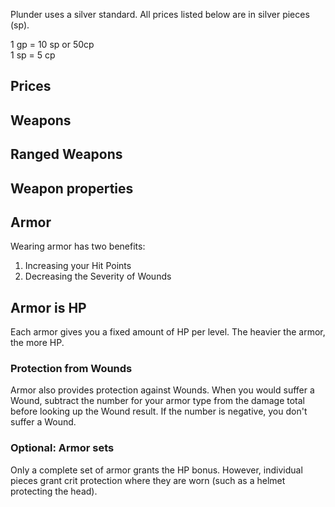 Plunder uses a silver standard. All prices listed below are in silver pieces (sp).



1 gp = 10 sp or 50cp\
1 sp = 5 cp

<!--raw-typst 
#import "@preview/tablem:0.1.0": tablem
#let fill = (_, y) => if calc.odd(y) { rgb("EAF2F5") }
#let equipmentTable = tablem.with(
  render: (columns: auto, ..args) => {
    table(
      columns: (auto, auto, 1fr),
      fill: fill,
      ..args,
    )
  }
)

#let meleeTable = tablem.with(
  render: (columns: auto, ..args) => {
    table(
      columns: (1fr, 1fr, 1fr, 1fr),
      fill: fill,
      ..args,
    )
  }
)

#let rangedTable = tablem.with(
  render: (columns: auto, ..args) => {
    table(
      columns: (1fr, 1fr, 1fr, 1fr, 1fr),
      fill: fill,
      ..args,
    )
  }
)

#let propertiesTable = tablem.with(
  render: (columns: auto, ..args) => {
    table(
      columns: (auto, 1fr),
      fill: fill,
      ..args,
    )
  }
)

-->

## Prices
<!--raw-typst
#equipmentTable[
| *Name* | *Cost* | *Description* |
| ---- | ---- | ---- |
| 10 foot pole | 1 |  |
| Small sack | 1 |  |
| Waterskin | 1 |  |
| Torches | 1 | Bundle of three |
| Bottle of wine | 1 |  |
| 50 feet of rope | 1 |  |
| Sling | 1 |  |
| Quarterstaff | 2 |  |
| Iron spikes (12) | 2 |  |
| Large sack | 2 |  |
| Oil | 2 | Expedition resource |
| Bandages | 2 | Expedition resource |
| Dagger | 3 |  |
| Handaxe | 3 |  |
| Stakes (3) and mallet | 3 |  |
| Spear | 4 |  |
| Silver-tipped arrow | 5 |  |
| Leather backpack | 5 |  |
| Garlic, bud | 5 |  |
| Axe | 7 |  |
| Sword | 10 |  |
| Shield | 10 |  |
| Quiver of 20 arrows | 10 |  |
| Case with 20 bolts | 10 |  |
| Lantern | 10 |  |
| Wolvesbane, bunch | 10 |  |
| Belladonna, bunch | 10 |  |
| Rations | 10 | Expedition resource |
| Saddle bags | 10 |  |
| Longaxe | 12 |  |
| Longsword | 15 |  |
| Leather armor | 15 |  |
| Silver mirror, small | 15 |  |
| Steel mirror | 25 |  |
| Shortbow | 25 |  |
| Mule | 25 |  |
| Saddle | 25 |  |
| Chain armor | 30 |  |
| Draft horse | 30 |  |
| Longbow | 40 |  |
| Light horse | 40 |  |
| Raft | 40 |  |
| Scale armor | 50 |  |
| Cart | 100 |  |
| Small boat | 100 |  |
| Barding | 150 |  |
| Warhorse | 200 |  |
| Wagon | 200 |  |
| Small merchant ship | 5000 |  |
| Small galley | 10000 |  |
| Large merchant ship | 20000 |  |
| Large galley | 30000 |  |
| Crowbar | 15 | Grants advantage on opening doors |
| Ear trumpet | 50 | Grants advantage on listening at doors |
| Lockpicks | 100 | Required to pick locks |
| Toolkit | 50 | Contains scissors, pliers, a small file, and a small mirror mounted on a 1-foot long handle. |
]-->


## Weapons
<!--raw-typst
#meleeTable[
| Name | Defense | Properties | Attacks |
| ---- | ---- | ---- | ---- |
| Axe | +2 | Gruesome, Versatile | Slash |
| Dagger | +2 | Light, Thrown | Slash, Stab |
| Handaxe | +1 | Gruesome, Light, Thrown | Slash |
| Longaxe | +3 | Gruesome, Reach, Two-handed | Slash |
| Longsword | +5 | Versatile | Slash, Stab |
| Mace | +2 | Armor crushing | Slam |
| Quarterstaff | +4 | Two-handed | Slam |
| Short spear | +4 | Thrown | Stab |
| Spear | +6 | Reach, Versatile | Stab |
| Sword | +4 | Light | Slash, Stab |
| Shield | +1 | Bull Rush | Slam |
| Club | +1 |  | Slam |
]-->



## Ranged Weapons
<!--raw-typst
#rangedTable[
| Name | Defense | Properties | Range | Attacks |
| ---- | ---- | ---- | ---- | ---- |
| Bow | +0 | Two-handed | 5-50 / 51-100 / 101-150 | Shoot |
| Longbow | +0 | Heavy, Two-handed | 5-70 / 71-140 /141-210 | Shoot |
| Sling | +0 |  | 5-40 / 41-80 /81-160 |  |
]-->

## Weapon properties
<!--raw-typst
#propertiesTable[
| Name | Description |
| ---- | ---- |
| Versatile | This weapon can be used with one or two hands. When you wield it with two hands, roll a d6 together with your attack. If you hit, you may use the highest of the dice or the margin of success. |
| Two-handed | This weapon can be used with one or two hands. When you wield it with two hands, roll a d10 together with your attack. If you hit, you may use the highest of the dice or the margin of success. |
| Gruesome | Wounds caused by critical hits with this weapon are not removed at the end of next round. |
| Thrown | You can throw this weapon to make a ranged attack (range 1-20 / 21-40 / 41-60). Use Instinct for this attack. |
| Light | This weapon can be used without disadvantage while grappling. |
| Reach | You can attack with this weapon from 10 feet away. If an opponent tries to move into Melee range with you, they have to make a Dexterity with your Defense added as difficulty. If they fail, they take damage equal to the margin of failure. |
| Bull Rush | When you Shove a creature in combat, roll a d4 and add the result to your roll. |
| Armor Crushing | This weapon does +3 damage vs. heavy armor and +1 vs medium armor on a hit. |
| Heavy | This item takes two slots. |
]-->

<!--raw-typst
#propertiesTable[
| Name | Description |
| ---- | ---- |
| Slash | When you score a Wound with this weapon, roll twice on the Wound table and apply both wounds. |
| Stab | If your opponent is Prone and unarmed or Grappling, you can attempt to Stab through gaps in their armor. Make the attack with disadvantage. If it hits, ignore your opponent’s Wound protection. |
| Slam | If the Wound would grant the Bleeding condition, it instead grants the Dazed condition. |
| Shoot |  |
]-->

## Armor
Wearing armor has two benefits:

1. Increasing your Hit Points
2. Decreasing the Severity of Wounds

## Armor is HP
Each armor gives you a fixed amount of HP per level. The heavier the armor, the more HP.

### Protection from Wounds
Armor also provides protection against Wounds. When you would suffer a Wound, subtract the number for your armor type from the damage total before looking up the Wound result. If the number is negative, you don't suffer a Wound.

<!--raw-typst
#meleeTable[
| Leather | Wound Protection | HP / Level | Slots |
| ---- | ---- | ---- | ---- |
| Leather | 3 | +1 | 1 |
| Chain | 5 | +2 | 1 |
| Scale | 8 | +4 | 2 |
]-->

### Optional: Armor sets
Only a complete set of armor grants the HP bonus. However, individual pieces grant crit protection where they are worn (such as a helmet protecting the head).
